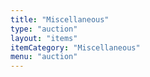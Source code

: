 ```yaml
---
title: "Miscellaneous"
type: "auction"
layout: "items"
itemCategory: "Miscellaneous"
menu: "auction"
---
```

